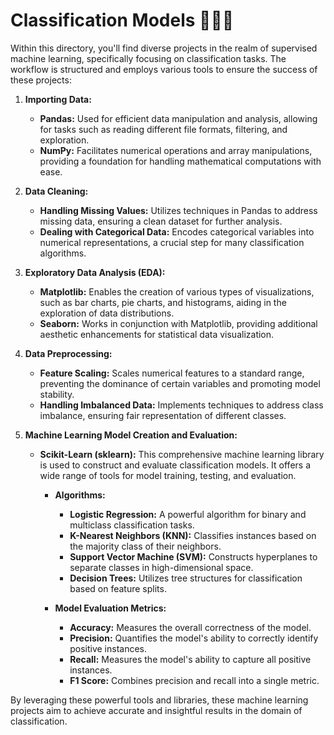 <h1>Classification Models 🌟🌟🌟</h1>

Within this directory, you'll find diverse projects in the realm of supervised machine learning, specifically focusing on classification tasks. The workflow is structured and employs various tools to ensure the success of these projects:

1. **Importing Data:**
   - **Pandas:** Used for efficient data manipulation and analysis, allowing for tasks such as reading different file formats, filtering, and exploration.
   - **NumPy:** Facilitates numerical operations and array manipulations, providing a foundation for handling mathematical computations with ease.

2. **Data Cleaning:**
   - **Handling Missing Values:** Utilizes techniques in Pandas to address missing data, ensuring a clean dataset for further analysis.
   - **Dealing with Categorical Data:** Encodes categorical variables into numerical representations, a crucial step for many classification algorithms.

3. **Exploratory Data Analysis (EDA):**
   - **Matplotlib:** Enables the creation of various types of visualizations, such as bar charts, pie charts, and histograms, aiding in the exploration of data distributions.
   - **Seaborn:** Works in conjunction with Matplotlib, providing additional aesthetic enhancements for statistical data visualization.

4. **Data Preprocessing:**
   - **Feature Scaling:** Scales numerical features to a standard range, preventing the dominance of certain variables and promoting model stability.
   - **Handling Imbalanced Data:** Implements techniques to address class imbalance, ensuring fair representation of different classes.

5. **Machine Learning Model Creation and Evaluation:**
   - **Scikit-Learn (sklearn):** This comprehensive machine learning library is used to construct and evaluate classification models. It offers a wide range of tools for model training, testing, and evaluation.
     - **Algorithms:**
       - **Logistic Regression:** A powerful algorithm for binary and multiclass classification tasks.
       - **K-Nearest Neighbors (KNN):** Classifies instances based on the majority class of their neighbors.
       - **Support Vector Machine (SVM):** Constructs hyperplanes to separate classes in high-dimensional space.
       - **Decision Trees:** Utilizes tree structures for classification based on feature splits.

     - **Model Evaluation Metrics:**
       - **Accuracy:** Measures the overall correctness of the model.
       - **Precision:** Quantifies the model's ability to correctly identify positive instances.
       - **Recall:** Measures the model's ability to capture all positive instances.
       - **F1 Score:** Combines precision and recall into a single metric.

By leveraging these powerful tools and libraries, these machine learning projects aim to achieve accurate and insightful results in the domain of classification.
